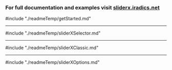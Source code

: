 ### For full documentation and examples visit [sliderx.iradics.net](https://sliderx.iradics.net/)

#include "./readmeTemp/getStarted.md"

---

#include "./readmeTemp/sliderXSelector.md"

---

#include "./readmeTemp/sliderXClassic.md"

---

#include "./readmeTemp/sliderXOptions.md"
